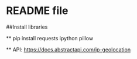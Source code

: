
# README file

##Install libraries

** pip install requests ipython pillow


** API: https://docs.abstractapi.com/ip-geolocation



